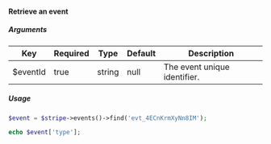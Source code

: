 #### Retrieve an event

##### Arguments

<table>
    <thead>
        <th>Key</th>
        <th>Required</th>
        <th>Type</th>
        <th>Default</th>
        <th>Description</th>
    </thead>
    <tbody>
        <tr>
            <td>$eventId</td>
            <td>true</td>
            <td>string</td>
            <td>null</td>
            <td>The event unique identifier.</td>
        </tr>
    </tbody>
</table>

##### Usage

```php
$event = $stripe->events()->find('evt_4ECnKrmXyNn8IM');

echo $event['type'];
```
